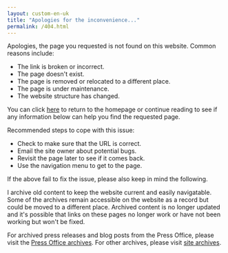 ```yaml
---
layout: custom-en-uk
title: "Apologies for the inconvenience..."
permalink: /404.html
---
```



Apologies, the page you requested is not found on this website. Common reasons include:

- The link is broken or incorrect.
- The page doesn't exist.
- The page is removed or relocated to a different place.
- The page is under maintenance.
- The website structure has changed.

You can click [here](/en-uk/) to return to the homepage or continue reading to see if any information below can help you find the requested page.

Recommended steps to cope with this issue:

- Check to make sure that the URL is correct.
- Email the site owner about potential bugs.
- Revisit the page later to see if it comes back.
- Use the navigation menu to get to the page.

If the above fail to fix the issue, please also keep in mind the following.

I archive old content to keep the website current and easily navigatable. Some of the archives remain accessible on the website as a record but could be moved to a different place. Archived content is no longer updated and it's possible that links on these pages no longer work or have not been working but won't be fixed. 

For archived press releases and blog posts from the Press Office, please visit the [Press Office archives](/en-uk/press-office/archives/). For other archives, please visit [site archives](/en-uk/archives/).


